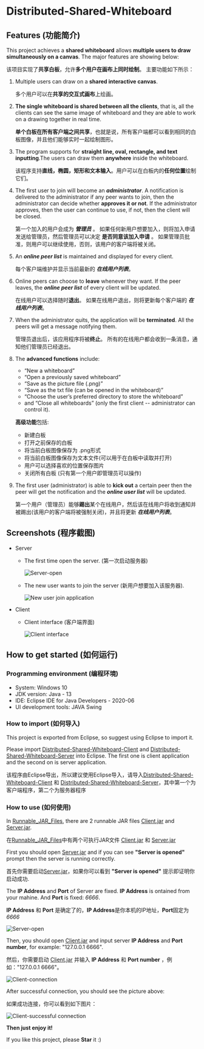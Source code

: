 # Distributed-Shared-Whiteboard

## Features (功能简介)

This project achieves a **shared whiteboard** allows **multiple users to draw simultaneously on a canvas**. The major features are showing below:

该项目实现了**共享白板**，允许**多个用户在画布上同时绘制**。 主要功能如下所示：

1. Multiple users can draw on a **shared interactive canvas**.
   
   多个用户可以在**共享的交互式画布**上绘画。

2. **The single whiteboard is shared between all the clients**, that is, all the clients can see the same image of whiteboard and they are able to work on a drawing together in real time.
   
   **单个白板在所有客户端之间共享**，也就是说，所有客户端都可以看到相同的白板图像，并且他们能够实时一起绘制图形。

3. The program supports for **straight line, oval, rectangle, and text inputting**.The users can draw them **anywhere** inside the whiteboard.
   
   该程序支持**直线，椭圆，矩形和文本输入**。用户可以在白板内的**任何位置**绘制它们。

4. The first user to join will become an **_administrator_**. A notification is delivered to the administrator if any peer wants to join, then the administrator can decide whether **approves it or not**. If the administrator approves, then the user can continue to use, if not, then the client will be closed.
  
   第一个加入的用户会成为 **_管理员_** 。 如果任何新用户想要加入，则将加入申请发送给管理员，然后管理员可以决定 **是否同意该加入申请** 。 如果管理员批准，则用户可以继续使用，否则，该用户的客户端将被关闭。

5. An **_online peer list_** is maintained and displayed for every client.
   
   每个客户端维护并显示当前最新的 **_在线用户列表_**。

6. Online peers can choose to **leave** whenever they want. If the peer leaves, the **_online peer list_** of every client will be updated.
   
   在线用户可以选择随时**退出**。 如果在线用户退出，则将更新每个客户端的 **_在线用户列表_**。

7. When the administrator quits, the application will be **terminated**. All the peers will get a message notifying them.
   
   管理员退出后，该应用程序将被**终止**。 所有的在线用户都会收到一条消息，通知他们管理员已经退出。

8. The **advanced functions** include:
   - “New a whiteboard”
   - “Open a previously saved whiteboard”
   - “Save as the picture file (.png)”
   - “Save as the txt file (can be opened in the whiteboard)”
   - “Choose the user’s preferred directory to store the whiteboard” 
   - and “Close all whiteboards” (only the first client -- administrator can control it).

    **高级功能**包括:
    - 新建白板
    - 打开之前保存的白板
    - 将当前白板图像保存为 .png形式
    - 将当前白板图像保存为文本文件(可以用于在白板中读取并打开)
    - 用户可以选择喜欢的位置保存图片
    - 关闭所有白板 (只有第一个用户即管理员可以操作)

9.  The first user (administrator) is able to **kick out** a certain peer then the peer will get the notification and the **_online user list_** will be updated.

    第一个用户（管理员）能够**踢出**某个在线用户，然后该在线用户将收到通知并被踢出(该用户的客户端将被强制关闭)，并且将更新 **_在线用户列表_**。

## Screenshots (程序截图)

- Server
  
  - The first time open the server. (第一次启动服务器)
  
    ![Server-open](README_IMG/Server-Open.PNG)

  - The new user wants to join the server (新用户想要加入该服务器).
  
    ![New user join application](README_IMG/Server-Join.PNG)

- Client
  
  - Client interface (客户端界面)
    
    ![Client interface](README_IMG/Client-Interface.PNG)

## How to get started (如何运行)

### Programming environment (编程环境)

- System: Windows 10
- JDK version: Java - 13
- IDE: Eclipse IDE for Java Developers - 2020-06
- UI development tools: JAVA Swing

### How to import (如何导入)

This project is exported from Eclipse, so suggest using Eclipse to import it.

Please import [Distributed-Shared-Whiteboard-Client](Distributed-Shared-Whiteboard-Client) and [Distributed-Shared-Whiteboard-Server](Distributed-Shared-Whiteboard-Server) into Eclipse. The first one is client application and the second on is server application.

该程序由Eclipse导出，所以建议使用Eclipse导入，请导入[Distributed-Shared-Whiteboard-Client](Distributed-Shared-Whiteboard-Client) 和 [Distributed-Shared-Whiteboard-Server](Distributed-Shared-Whiteboard-Server)，其中第一个为客户端程序，第二个为服务器程序

### How to use (如何使用)

In [Runnable_JAR_Files](Runnable_JAR_Files), there are 2 runnable JAR files [Client.jar](Runnable_JAR_Files/Client.jar) and [Server.jar](Runnable_JAR_Files/Server.jar).

在[Runnable_JAR_Files](Runnable_JAR_Files)中有两个可执行JAR文件 [Client.jar](Runnable_JAR_Files/Client.jar) 和 [Server.jar](Runnable_JAR_Files/Server.jar)

First you should open [Server.jar](Runnable_JAR_Files/Server.jar) and if you can see **"Server is opened"** prompt then the server is running correctly.

首先你需要启动[Server.jar](Runnable_JAR_Files/Server.jar)，如果你可以看到 **"Server is opened"** 提示即证明你启动成功.

The **IP Address** and **Port** of Server are fixed. **IP Address** is ontained from your mahine. And **Port** is fixed: _6666_.

**IP Address** 和 **Port** 是确定了的，**IP Address**是你本机的IP地址，**Port**固定为 _6666_

![Server-open](README_IMG/Server-Open.PNG)

Then, you should open [Client.jar](Runnable_JAR_Files/Client.jar) and input server **IP Address** and **Port number**, for example: "127.0.0.1 6666".

然后，你需要启动 [Client.jar](Runnable_JAR_Files/Client.jar) 并输入 **IP Address** 和 **Port number** ，例如："127.0.0.1 6666"。

![Client-connection](README_IMG/Client-Connection.PNG)

After successful connection, you should see the picture above:

如果成功连接，你可以看到如下图片：

![Client-successful connection](README_IMG/Client-APP.PNG)

**Then just enjoy it!**

If you like this project, please **Star** it :)